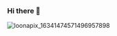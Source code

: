 ### Hi there 👋
![loonapix_16341474571496957898](https://user-images.githubusercontent.com/61211244/137186828-3b4b31bb-21d1-4cda-bc90-23c7b68427b3.jpg)

<!--
**Vinele/Vinele** is a ✨ _special_ ✨ repository because its `README.md` (this file) appears on your GitHub profile.

Here are some ideas to get you started:

- 🔭 I’m currently working on ...
- 🌱 I’m currently learning ...
- 👯 I’m looking to collaborate on ...
- 🤔 I’m looking for help with ...
- 💬 Ask me about ...
- 📫 How to reach me: ...
- 😄 Pronouns: ...
- ⚡ Fun fact: ...
-->
